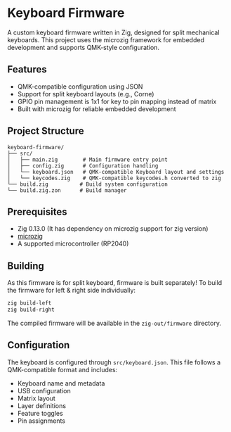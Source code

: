 # Keyboard Firmware

A custom keyboard firmware written in Zig, designed for split mechanical keyboards. This project uses the microzig framework for embedded development and supports QMK-style configuration.

## Features

- QMK-compatible configuration using JSON
- Support for split keyboard layouts (e.g., Corne)
- GPIO pin management is 1x1 for key to pin mapping instead of matrix
- Built with microzig for reliable embedded development


## Project Structure

```
keyboard-firmware/
├── src/
│   ├── main.zig        # Main firmware entry point
│   ├── config.zig      # Configuration handling
│   └── keyboard.json   # QMK-compatible Keyboard layout and settings
│   └── keycodes.zig    # QMK-compatible keycodes.h converted to zig
└── build.zig          # Build system configuration
└── build.zig.zon      # Build manager
```

## Prerequisites

- Zig 0.13.0 (It has dependency on microzig support for zig version)
- [microzig](https://github.com/ZigEmbeddedGroup/microzig)
- A supported microcontroller (RP2040)

## Building

As this firmware is for split keyboard, firmware is built separately!
To build the firmware for left & right side individually:

```bash
zig build-left
zig build-right
```

The compiled firmware will be available in the `zig-out/firmware` directory.

## Configuration

The keyboard is configured through `src/keyboard.json`. This file follows a QMK-compatible format and includes:

- Keyboard name and metadata
- USB configuration
- Matrix layout
- Layer definitions
- Feature toggles
- Pin assignments
